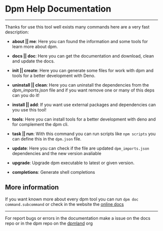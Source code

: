# Dpm Help Documentation

---

Thanks for use this tool well exists many commands here are a very fast
description:

- **about || me**: Here you can found the information and some tools for learn
  more about dpm.

- **docs || doc**: Here you can get the documentation and download, clean and
  update the docs.

- **init || create**: Here you can generate some files for work with dpm and
  tools for a better development with Deno.

- **uninstall || clean**: Here you can uninstall the dependencies from the
  _dpm_imports.json_ file and if you want remove one or many of this deps can
  you do it!

- **install || add**: If you want use external packages and dependencies can you
  use this tool!

- **tools**: Here you can install tools for a better development with deno and
  for complement the dpm cli.

- **task || run**: With this command you can run scripts like `npm scripts` you
  can define this in the `dpm.json` file.

- **update**: Here you can check if the file are updated `dpm_imports.json`
  dependencies and the new version avaliable

- **upgrade**: Upgrade dpm executable to latest or given version.

- **completions**: Generate shell completions

## More information

If you want known more about every dpm tool you can run
`dpm doc command.subcommand` or check in the website the
[online docs](https://dpmland.deno.dev/docs)

---

For report bugs or errors in the documentation make a issue on the docs repo or
in the dpm repo on the [dpmland](https://github.com/dpmland/) org
